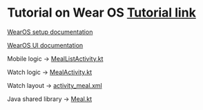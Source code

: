 # Tutorial on Wear OS [Tutorial link](https://www.raywenderlich.com/254-getting-started-with-android-wear-with-kotlin)

[WearOS setup documentation](https://developer.android.com/training/wearables/apps/creating.html#setting-up-a-phone)

[WearOS UI documentation](https://developer.android.com/training/wearables/ui/wear-ui-library)


Mobile logic -> [MealListActivity.kt](/24_WearOS/mobile/src/main/java/com/raywenderlich/wearsmyrecipe/MealListActivity.kt)

Watch logic -> [MealActivity.kt](/24_WearOS/wear/src/main/java/com/raywenderlich/wearsmyrecipe/MealActivity.kt)

Watch layout -> [activity_meal.xml](/24_WearOS/wear/src/main/res/layout/activity_meal.xml)

Java shared library -> [Meal.kt](/24_WearOS/shared/src/main/java/com/justfabcodes/shared/Meal.kt)